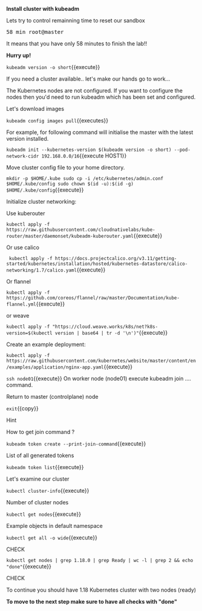 **Install cluster with kubeadm** 

Lets try to control remainning time to reset our sandbox

<pre>
58 min root@master
</pre>

It means that you have only 58 minutes to finish the lab!!

**Hurry up!**

`kubeadm version -o short`{{execute}}


If you need a cluster available.. let's make our hands go to work...



The Kubernetes nodes are not configured. If you want to configure the nodes then you'd need to run kubeadm which has been set and configured. 

Let's download images 

`kubeadm config images pull`{{executes}}

For example, for following command will initialise the master with the latest version installed.

`kubeadm init --kubernetes-version $(kubeadm version -o short) --pod-network-cidr 192.168.0.0/16`{{execute HOST1}}

Move cluster config file to your home directory.

`mkdir -p $HOME/.kube
sudo cp -i /etc/kubernetes/admin.conf $HOME/.kube/config
sudo chown $(id -u):$(id -g) $HOME/.kube/config`{{execute}}

Initialize cluster networking:


Use kuberouter

`kubectl apply -f https://raw.githubusercontent.com/cloudnativelabs/kube-router/master/daemonset/kubeadm-kuberouter.yaml`{{execute}}

Or use calico

` kubectl apply -f https://docs.projectcalico.org/v3.11/getting-started/kubernetes/installation/hosted/kubernetes-datastore/calico-networking/1.7/calico.yaml`{{execute}}


Or flannel

`kubectl apply -f https://github.com/coreos/flannel/raw/master/Documentation/kube-flannel.yml`{{execute}}

or weave

`kubectl apply -f "https://cloud.weave.works/k8s/net?k8s-version=$(kubectl version | base64 | tr -d '\n')"`{{execute}}


 Create an example deployment:

 `kubectl apply -f https://raw.githubusercontent.com/kubernetes/website/master/content/en/examples/application/nginx-app.yaml`{{execute}}


`ssh node01`{{execute}}
On worker node (node01) 
execute kubeadm join .... command.

Return to master (controlplane) node

`exit`{{copy}}

Hint

How to get join command ?

`kubeadm token create --print-join-command`{{execute}}

List of all generated tokens

`kubeadm token list`{{execute}}

Let's examine our cluster

`kubectl cluster-info`{{execute}}

Number of cluster nodes

`kubectl get nodes`{{execute}}

Example objects in default namespace

`kubectl get all -o wide`{{execute}}


CHECK

`kubectl get nodes | grep 1.18.0 | grep Ready | wc -l | grep 2 && echo "done"`{{execute}}

CHECK

To continue you should have 1.18 Kubernetes cluster with two nodes (ready)

**To move to the next step make sure to have all checks with "done"**
